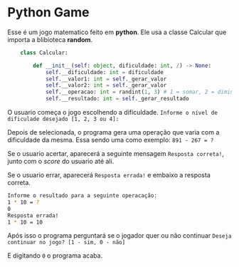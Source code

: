# Python Game

Esse é um jogo matematico feito em **python**.
Ele usa a classe Calcular que importa a blibioteca **random**.
~~~python
    class Calcular:

        def __init__(self: object, dificuldade: int, /) -> None:
            self.__dificuldade: int = dificuldade
            self.__valor1: int = self._gerar_valor
            self.__valor2: int = self._gerar_valor
            self.__operacao: int = randint(1, 3) # 1 = somar, 2 = diminuir, 3 = multiplicar
            self.__resultado: int = self._gerar_resultado
~~~

O usuario começa o jogo escolhendo a dificuldade.
`Informe o nível de dificulade desejado [1, 2, 3 ou 4]:`

Depois de selecionada, o programa gera uma operação que varia com a dificuldade da mesma. Essa sendo uma como exemplo:
`891 - 267 = ?`

Se o usuario acertar, aparecerá a seguinte mensagem `Resposta correta!`, junto com o *score* do usuario até ali.

Se o usuario errar, aparecerá `Resposta errada!` e embaixo a resposta correta.

~~~bash
Informe o resultado para a seguinte operacação: 
1 * 10 = ?
0
Resposta errada!
1 * 10 = 10
~~~

Após isso o programa perguntará se o jogador quer ou não continuar `Deseja continuar no jogo? [1 - sim, 0 - não]`

E digitando `0` o programa acaba. 
